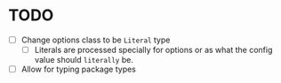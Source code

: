 # TODO

- [ ] Change options class to be `Literal` type
  - [ ] Literals are processed specially for options or as what the config value should `literally` be.
- [ ] Allow for typing package types
